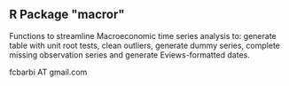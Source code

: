 
## R Package "macror"

Functions to streamline Macroeconomic time series analysis to: generate table with unit root tests, clean outliers, generate dummy series, complete missing observation series and generate Eviews-formatted dates.

fcbarbi AT gmail.com
